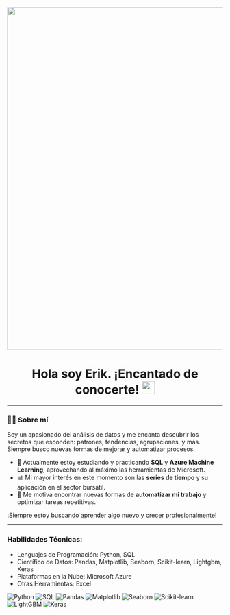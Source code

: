<div id="header" align="center">
  <img decoding="async" src="https://github.com/erikmarquezhernandez/erikmarquezhernandez/blob/main/Erik%20M%C3%A1rquez.png?raw=true" width="800"/>
</div>

<h1 align="center">
  Hola soy Erik. ¡Encantado de conocerte!
  <img decoding="async" src="https://media.giphy.com/media/hvRJCLFzcasrR4ia7z/giphy.gif" width="30px"/>
</h1>

---
 <div id="header" align="left">

### :technologist: Sobre mí 

Soy un apasionado del análisis de datos y me encanta descubrir los secretos que esconden: patrones, tendencias, agrupaciones, y más. Siempre busco nuevas formas de mejorar y automatizar procesos.

- 📘 Actualmente estoy estudiando y practicando **SQL** y **Azure Machine Learning**, aprovechando al máximo las herramientas de Microsoft.  
- 📊 Mi mayor interés en este momento son las **series de tiempo** y su aplicación en el sector bursátil.  
- 🤖 Me motiva encontrar nuevas formas de **automatizar mi trabajo** y optimizar tareas repetitivas.  

¡Siempre estoy buscando aprender algo nuevo y crecer profesionalmente!

---

### Habilidades Técnicas:

- Lenguajes de Programación: Python, SQL
- Científico de Datos: Pandas, Matplotlib, Seaborn, Scikit-learn, Lightgbm, Keras
- Plataformas en la Nube: Microsoft Azure
- Otras Herramientas: Excel

![Python](https://img.shields.io/badge/Python-3776AB?style=for-the-badge&logo=python&logoColor=white) ![SQL](https://img.shields.io/badge/SQL-CC2927?style=for-the-badge&logo=microsoft-sql-server&logoColor=white) ![Pandas](https://img.shields.io/badge/Pandas-150458?style=for-the-badge&logo=pandas&logoColor=white) ![Matplotlib](https://img.shields.io/badge/Matplotlib-8B008B?style=for-the-badge&logo=plotly&logoColor=white) ![Seaborn](https://img.shields.io/badge/Seaborn-009688?style=for-the-badge&logo=python&logoColor=white) ![Scikit-learn](https://img.shields.io/badge/Scikit--learn-F7931E?style=for-the-badge&logo=scikitlearn&logoColor=white) ![LightGBM](https://img.shields.io/badge/LightGBM-0277BD?style=for-the-badge&logo=lightgbm&logoColor=white) ![Keras](https://img.shields.io/badge/Keras-D00000?style=for-the-badge&logo=keras&logoColor=white)  


<!--
**erikmarquezhernandez/erikmarquezhernandez** is a ✨ _special_ ✨ repository because its `README.md` (this file) appears on your GitHub profile.

Here are some ideas to get you started:

- 🔭 I’m currently working on ...
- 🌱 I’m currently learning ...
- 👯 I’m looking to collaborate on ...
- 🤔 I’m looking for help with ...
- 💬 Ask me about ...
- 📫 How to reach me: ...
- 😄 Pronouns: ...
- ⚡ Fun fact: ...
-->
